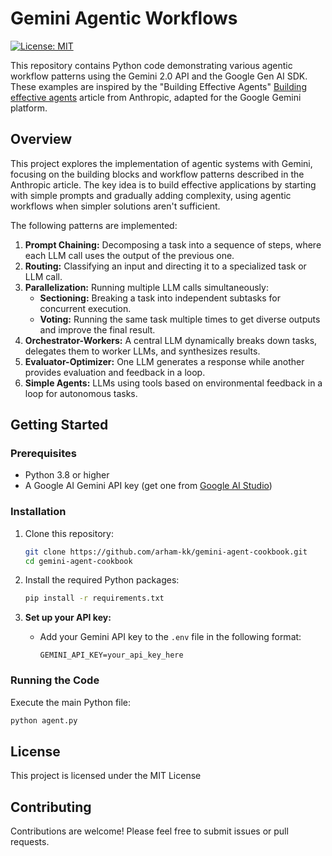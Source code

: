 # Gemini Agentic Workflows

[![License: MIT](https://img.shields.io/badge/License-MIT-yellow.svg)](https://opensource.org/licenses/MIT)

This repository contains Python code demonstrating various agentic workflow patterns using the Gemini 2.0 API and the Google Gen AI SDK. These examples are inspired by the "Building Effective Agents" [Building effective agents](https://www.anthropic.com/research/building-effective-agents) article from Anthropic, adapted for the Google Gemini platform.

## Overview

This project explores the implementation of agentic systems with Gemini, focusing on the building blocks and workflow patterns described in the Anthropic article. The key idea is to build effective applications by starting with simple prompts and gradually adding complexity, using agentic workflows when simpler solutions aren't sufficient.

The following patterns are implemented:

1.  **Prompt Chaining:** Decomposing a task into a sequence of steps, where each LLM call uses the output of the previous one.
2.  **Routing:** Classifying an input and directing it to a specialized task or LLM call.
3.  **Parallelization:** Running multiple LLM calls simultaneously:
    *   **Sectioning:** Breaking a task into independent subtasks for concurrent execution.
    *   **Voting:** Running the same task multiple times to get diverse outputs and improve the final result.
4.  **Orchestrator-Workers:** A central LLM dynamically breaks down tasks, delegates them to worker LLMs, and synthesizes results.
5.  **Evaluator-Optimizer:** One LLM generates a response while another provides evaluation and feedback in a loop.
6.  **Simple Agents:** LLMs using tools based on environmental feedback in a loop for autonomous tasks.

## Getting Started

### Prerequisites

*   Python 3.8 or higher
*   A Google AI Gemini API key (get one from [Google AI Studio](https://aistudio.google.com/app/apikey))

### Installation

1.  Clone this repository:

    ```bash
    git clone https://github.com/arham-kk/gemini-agent-cookbook.git
    cd gemini-agent-cookbook
    ```
2.  Install the required Python packages:

     ```bash
    pip install -r requirements.txt
    ```
     
3. **Set up your API key:**

   *    Add your Gemini API key to the `.env` file in the following format:

        ```
        GEMINI_API_KEY=your_api_key_here
        ```

### Running the Code

Execute the main Python file:

```bash
python agent.py
```

## License

This project is licensed under the MIT License

## Contributing

Contributions are welcome! Please feel free to submit issues or pull requests.
